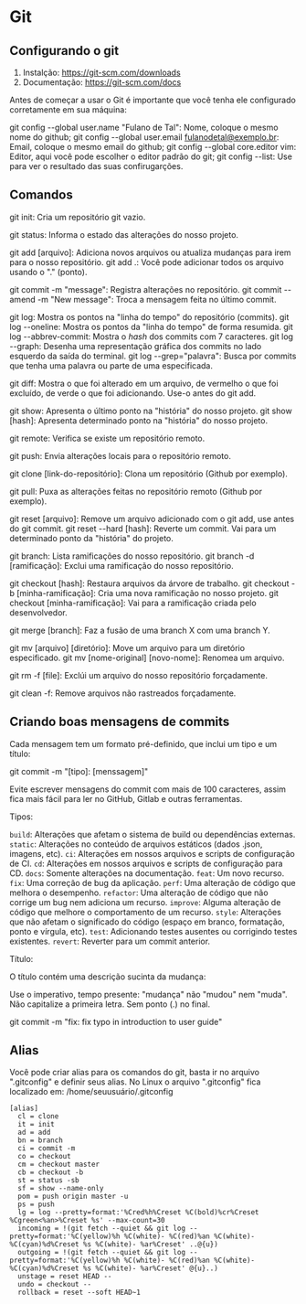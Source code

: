 # Git

## Configurando o git

1. Instalção: https://git-scm.com/downloads
2. Documentação: https://git-scm.com/docs

Antes de começar a usar o Git é importante que você tenha ele configurado corretamente em sua máquina:

git config --global user.name "Fulano de Tal": Nome, coloque o mesmo nome do github;
git config --global user.email fulanodetal@exemplo.br: Email, coloque o mesmo email do github;
git config --global core.editor vim: Editor, aqui você pode escolher o editor padrão do git;
git config --list: Use para ver o resultado das suas confirugarções.

## Comandos

git init: Cria um repositório git vazio.

git status: Informa o estado das alterações do nosso projeto.

git add [arquivo]: Adiciona novos arquivos ou atualiza mudanças para irem para o nosso repositório.
  git add .: Você pode adicionar todos os arquivo usando o "." (ponto).

git commit -m "message": Registra alterações no repositório.
  git commit --amend -m "New message": Troca a mensagem feita no último commit.

git log: Mostra os pontos na "linha do tempo" do repositório (commits).
  git log --oneline: Mostra os pontos da "linha do tempo" de forma resumida.
  git log --abbrev-commit: Mostra o _hash_ dos commits com 7 caracteres.
  git log --graph: Desenha uma representação gráfica dos commits no lado esquerdo da saída do terminal.
  git log --grep="palavra": Busca por commits que tenha uma palavra ou parte de uma especificada.

git diff: Mostra o que foi alterado em um arquivo, de vermelho o que foi excluído, de verde o que foi adicionando. Use-o antes do git add.

git show: Apresenta o último ponto na "história" do nosso projeto.
  git show [hash]: Apresenta determinado ponto na "história" do nosso projeto.

git remote: Verifica se existe um repositório remoto.

git push: Envia alterações locais para o repositório remoto.

git clone [link-do-repositório]: Clona um repositório (Github por exemplo).

git pull: Puxa as alterações feitas no repositório remoto (Github por exemplo).

git reset [arquivo]: Remove um arquivo adicionado com o git add, use antes do git commit.
  git reset --hard [hash]: Reverte um commit. Vai para um determinado ponto da "história" do projeto.

git branch: Lista ramificações do nosso repositório.
  git branch -d [ramificação]: Exclui uma ramificação do nosso repositório.

git checkout [hash]: Restaura arquivos da árvore de trabalho.
  git checkout -b [minha-ramificação]: Cria uma nova ramificação no nosso projeto.
  git checkout [minha-ramificação]: Vai para a ramificação criada pelo desenvolvedor.

git merge [branch]: Faz a fusão de uma branch X com uma branch Y.

git mv [arquivo] [diretório]: Move um arquivo para um diretório especificado.
git mv [nome-original] [novo-nome]: Renomea um arquivo.

git rm -f [file]: Exclúi um arquivo do nosso repositório forçadamente.

git clean -f: Remove arquivos não rastreados forçadamente.

## Criando boas mensagens de commits

Cada mensagem tem um formato pré-definido, que inclui um tipo e um título:

git commit -m "[tipo]: [menssagem]"

Evite escrever mensagens do commit com mais de 100 caracteres, assim fica mais fácil para ler no GitHub, Gitlab e outras ferramentas.

Tipos:

`build`: Alterações que afetam o sistema de build ou dependências externas.
`static`: Alterações no conteúdo de arquivos estáticos (dados .json, imagens, etc).
`ci`: Alterações em nossos arquivos e scripts de configuração de CI.
`cd`: Alterações em nossos arquivos e scripts de configuração para CD.
`docs`: Somente alterações na documentação.
`feat`: Um novo recurso.
`fix`: Uma correção de bug da aplicação.
`perf`: Uma alteração de código que melhora o desempenho.
`refactor`: Uma alteração de código que não corrige um bug nem adiciona um recurso.
`improve`: Alguma alteração de código que melhore o comportamento de um recurso.
`style`: Alterações que não afetam o significado do código (espaço em branco, formatação, ponto e vírgula, etc).
`test`: Adicionando testes ausentes ou corrigindo testes existentes.
`revert`: Reverter para um commit anterior.

Título:

O título contém uma descrição sucinta da mudança:

Use o imperativo, tempo presente: "mudança" não "mudou" nem "muda".
Não capitalize a primeira letra.
Sem ponto (.) no final.

git commit -m "fix: fix typo in introduction to user guide"

## Alias

Você pode criar alias para os comandos do git, basta ir no arquivo ".gitconfig" e definir seus alias.
No Linux o arquivo ".gitconfig" fica localizado em: /home/seuusuário/.gitconfig

```
[alias]
  cl = clone
  it = init
  ad = add
  bn = branch
  ci = commit -m
  co = checkout
  cm = checkout master
  cb = checkout -b
  st = status -sb
  sf = show --name-only
  pom = push origin master -u
  ps = push
  lg = log --pretty=format:'%Cred%h%Creset %C(bold)%cr%Creset %Cgreen<%an>%Creset %s' --max-count=30
  incoming = !(git fetch --quiet && git log --pretty=format:'%C(yellow)%h %C(white)- %C(red)%an %C(white)- %C(cyan)%d%Creset %s %C(white)- %ar%Creset' ..@{u})
  outgoing = !(git fetch --quiet && git log --pretty=format:'%C(yellow)%h %C(white)- %C(red)%an %C(white)- %C(cyan)%d%Creset %s %C(white)- %ar%Creset' @{u}..)
  unstage = reset HEAD --
  undo = checkout --
  rollback = reset --soft HEAD~1
```